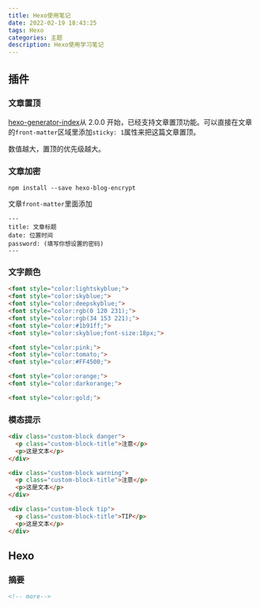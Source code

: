 ```yaml
---
title: Hexo使用笔记
date: 2022-02-19 18:43:25
tags: Hexo
categories: 主题
description: Hexo使用学习笔记
---
```


## 插件

### 文章置顶

[hexo-generator-index](https://github.com/hexojs/hexo-generator-index)从 2.0.0 开始，已经支持文章置顶功能。可以直接在文章的`front-matter`区域里添加`sticky: 1`属性来把这篇文章置顶。

数值越大，置顶的优先级越大。

### 文章加密

`npm install --save hexo-blog-encrypt`

文章`front-matter`里面添加

```text
---
title: 文章标题
date: 位置时间
password: (填写你想设置的密码)
---
```

### 文字颜色

```html
<font style="color:lightskyblue;">
<font style="color:skyblue;">
<font style="color:deepskyblue;">
<font style="color:rgb(0 120 231);">
<font style="color:rgb(34 153 221);">
<font style="color:#1b91ff;">
<font style="color:skyblue;font-size:18px;">

<font style="color:pink;">
<font style="color:tomato;">
<font style="color:#FF4500;">

<font style="color:orange;">
<font style="color:darkorange;">

<font style="color:gold;">
```

### 模态提示

````html
<div class="custom-block danger">
  <p class="custom-block-title">注意</p> 
  <p>这是文本</p>
</div>

<div class="custom-block warning">
  <p class="custom-block-title">注意</p> 
  <p>这是文本</p>
</div>

<div class="custom-block tip">
  <p class="custom-block-title">TIP</p> 
  <p>这是文本</p>
</div>
````

## Hexo

### 摘要

````md
<!-- more-->
````

